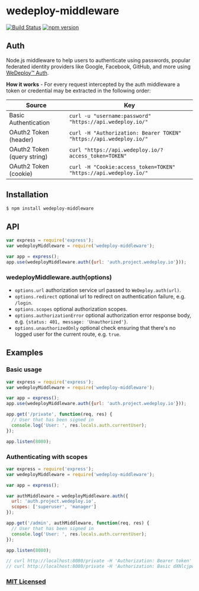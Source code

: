 # wedeploy-middleware

[![Build Status](https://travis-ci.org/wedeploy/wedeploy-middleware.svg?branch=master)](https://travis-ci.org/wedeploy/wedeploy-middleware)
[![npm version](https://badge.fury.io/js/wedeploy-middleware.svg)](https://badge.fury.io/js/wedeploy-middleware)

## Auth
Node.js middleware to help users to authenticate using passwords, popular federated identity providers like Google, Facebook, GitHub, and more using [WeDeploy™ Auth](http://wedeploy.com/docs/auth/).

**How it works** - For every request intercepted by the auth middleware a token or credential may be extracted in the following order:

| Source                        | Key                                                                   |
| ----------------------------- | --------------------------------------------------------------------- |
| Basic Authentication          | `curl -u "username:password" "https://api.wedeploy.io/"`              |
| OAuth2 Token (header)         | `curl -H "Authorization: Bearer TOKEN" "https://api.wedeploy.io/"`    |
| OAuth2 Token (query string)   | `curl "https://api.wedeploy.io/?access_token=TOKEN"`                  |
| OAuth2 Token (cookie)         | `curl -H "Cookie:access_token=TOKEN" "https://api.wedeploy.io/"`      |

## Installation

```sh
$ npm install wedeploy-middleware
```

## API

```js
var express = require('express');
var wedeployMiddleware = require('wedeploy-middleware');

var app = express();
app.use(wedeployMiddleware.auth({url: 'auth.project.wedeploy.io'}));
```

### wedeployMiddleware.auth(options)

- `options.url` authorization service url passed to `WeDeploy.auth(url)`.
- `options.redirect` optional url to redirect on authentication failure, e.g. `/login`.
- `options.scopes` optional authorization scopes.
- `options.authorizationError` optional authorization error response body, e.g. `{status: 401, message: 'Unauthorized'}`.
- `options.unauthorizedOnly` optional check ensuring that there's no logged user for the current route, e.g. `true`.

## Examples

### Basic usage

```js
var express = require('express');
var wedeployMiddleware = require('wedeploy-middleware');

var app = express();
app.use(wedeployMiddleware.auth({url: 'auth.project.wedeploy.io'}));

app.get('/private', function(req, res) {
  // User that has been signed in
  console.log('User: ', res.locals.auth.currentUser);
});

app.listen(8080);
```

### Authenticating with scopes

```js
var express = require('express');
var wedeployMiddleware = require('wedeploy-middleware');

var app = express();

var authMiddleware = wedeployMiddleware.auth({
  url: 'auth.project.wedeploy.io',
  scopes: ['superuser', 'manager']
});

app.get('/admin', authMiddleware, function(req, res) {
  // User that has been signed in
  console.log('User: ', res.locals.auth.currentUser);
});

app.listen(8080);
```


```js
// curl http://localhost:8080/private -H 'Authorization: Bearer token' -v
// curl http://localhost:8080/private -H 'Authorization: Basic dXNlcjpwYXNz' -v
```

### [MIT Licensed](LICENSE)
